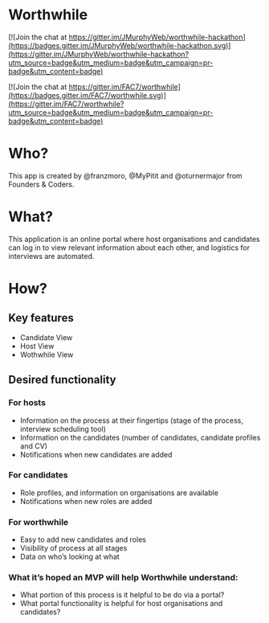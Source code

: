# Worthwhile

[![Join the chat at https://gitter.im/JMurphyWeb/worthwhile-hackathon](https://badges.gitter.im/JMurphyWeb/worthwhile-hackathon.svg)](https://gitter.im/JMurphyWeb/worthwhile-hackathon?utm_source=badge&utm_medium=badge&utm_campaign=pr-badge&utm_content=badge)

[![Join the chat at https://gitter.im/FAC7/worthwhile](https://badges.gitter.im/FAC7/worthwhile.svg)](https://gitter.im/FAC7/worthwhile?utm_source=badge&utm_medium=badge&utm_campaign=pr-badge&utm_content=badge)

# Who?
This app is created by @franzmoro, @MyPitit and @oturnermajor from Founders & Coders.

# What?
This application is an online portal where host organisations and candidates can log in to view relevant information about each other, and logistics for interviews are automated.

# How?

## Key features
* Candidate View
* Host View
* Wothwhile View

## Desired functionality
### For hosts 
+	Information on the process at their fingertips (stage of the process, interview scheduling tool)
+	Information on the candidates (number of candidates, candidate profiles and CV)
+	Notifications when new candidates are added
	
### For candidates
+ 	Role profiles, and information on organisations are available
+	Notifications when new roles are added

### For worthwhile 
+	Easy to add new candidates and roles
+	Visibility of process at all stages
+	Data on who’s looking at what

### What it’s hoped an MVP will help Worthwhile understand:
+	What portion of this process is it helpful to be do via a portal?
+	What portal functionality is helpful for host organisations and candidates?

